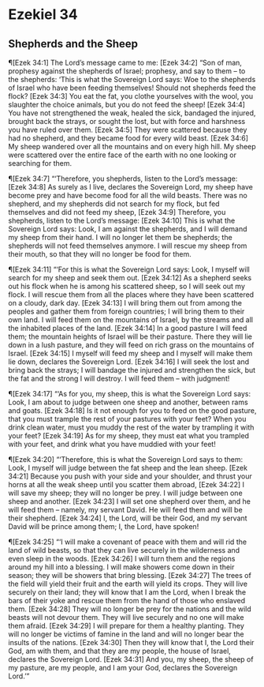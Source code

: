 # Ezekiel 34

## Shepherds and the Sheep
¶[Ezek 34:1] The Lord’s message came to me:
[Ezek 34:2] “Son of man, prophesy against the shepherds of Israel; prophesy, and say to them – to the shepherds: ‘This is what the Sovereign Lord says: Woe to the shepherds of Israel who have been feeding themselves! Should not shepherds feed the flock?
[Ezek 34:3] You eat the fat, you clothe yourselves with the wool, you slaughter the choice animals, but you do not feed the sheep!
[Ezek 34:4] You have not strengthened the weak, healed the sick, bandaged the injured, brought back the strays, or sought the lost, but with force and harshness you have ruled over them.
[Ezek 34:5] They were scattered because they had no shepherd, and they became food for every wild beast.
[Ezek 34:6] My sheep wandered over all the mountains and on every high hill. My sheep were scattered over the entire face of the earth with no one looking or searching for them.

¶[Ezek 34:7] “‘Therefore, you shepherds, listen to the Lord’s message:
[Ezek 34:8] As surely as I live, declares the Sovereign Lord, my sheep have become prey and have become food for all the wild beasts. There was no shepherd, and my shepherds did not search for my flock, but fed themselves and did not feed my sheep,
[Ezek 34:9] Therefore, you shepherds, listen to the Lord’s message:
[Ezek 34:10] This is what the Sovereign Lord says: Look, I am against the shepherds, and I will demand my sheep from their hand. I will no longer let them be shepherds; the shepherds will not feed themselves anymore. I will rescue my sheep from their mouth, so that they will no longer be food for them.

¶[Ezek 34:11] “‘For this is what the Sovereign Lord says: Look, I myself will search for my sheep and seek them out.
[Ezek 34:12] As a shepherd seeks out his flock when he is among his scattered sheep, so I will seek out my flock. I will rescue them from all the places where they have been scattered on a cloudy, dark day.
[Ezek 34:13] I will bring them out from among the peoples and gather them from foreign countries; I will bring them to their own land. I will feed them on the mountains of Israel, by the streams and all the inhabited places of the land.
[Ezek 34:14] In a good pasture I will feed them; the mountain heights of Israel will be their pasture. There they will lie down in a lush pasture, and they will feed on rich grass on the mountains of Israel.
[Ezek 34:15] I myself will feed my sheep and I myself will make them lie down, declares the Sovereign Lord.
[Ezek 34:16] I will seek the lost and bring back the strays; I will bandage the injured and strengthen the sick, but the fat and the strong I will destroy. I will feed them – with judgment!

¶[Ezek 34:17] “‘As for you, my sheep, this is what the Sovereign Lord says: Look, I am about to judge between one sheep and another, between rams and goats.
[Ezek 34:18] Is it not enough for you to feed on the good pasture, that you must trample the rest of your pastures with your feet? When you drink clean water, must you muddy the rest of the water by trampling it with your feet?
[Ezek 34:19] As for my sheep, they must eat what you trampled with your feet, and drink what you have muddied with your feet!

¶[Ezek 34:20] “‘Therefore, this is what the Sovereign Lord says to them: Look, I myself will judge between the fat sheep and the lean sheep.
[Ezek 34:21] Because you push with your side and your shoulder, and thrust your horns at all the weak sheep until you scatter them abroad,
[Ezek 34:22] I will save my sheep; they will no longer be prey. I will judge between one sheep and another.
[Ezek 34:23] I will set one shepherd over them, and he will feed them – namely, my servant David. He will feed them and will be their shepherd.
[Ezek 34:24] I, the Lord, will be their God, and my servant David will be prince among them; I, the Lord, have spoken!

¶[Ezek 34:25] “‘I will make a covenant of peace with them and will rid the land of wild beasts, so that they can live securely in the wilderness and even sleep in the woods.
[Ezek 34:26] I will turn them and the regions around my hill into a blessing. I will make showers come down in their season; they will be showers that bring blessing.
[Ezek 34:27] The trees of the field will yield their fruit and the earth will yield its crops. They will live securely on their land; they will know that I am the Lord, when I break the bars of their yoke and rescue them from the hand of those who enslaved them.
[Ezek 34:28] They will no longer be prey for the nations and the wild beasts will not devour them. They will live securely and no one will make them afraid.
[Ezek 34:29] I will prepare for them a healthy planting. They will no longer be victims of famine in the land and will no longer bear the insults of the nations.
[Ezek 34:30] Then they will know that I, the Lord their God, am with them, and that they are my people, the house of Israel, declares the Sovereign Lord.
[Ezek 34:31] And you, my sheep, the sheep of my pasture, are my people, and I am your God, declares the Sovereign Lord.’”
